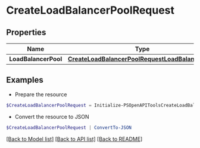 # CreateLoadBalancerPoolRequest
## Properties

Name | Type | Description | Notes
------------ | ------------- | ------------- | -------------
**LoadBalancerPool** | [**CreateLoadBalancerPoolRequestLoadBalancerPool**](CreateLoadBalancerPoolRequestLoadBalancerPool.md) |  | [optional] 

## Examples

- Prepare the resource
```powershell
$CreateLoadBalancerPoolRequest = Initialize-PSOpenAPIToolsCreateLoadBalancerPoolRequest  -LoadBalancerPool null
```

- Convert the resource to JSON
```powershell
$CreateLoadBalancerPoolRequest | ConvertTo-JSON
```

[[Back to Model list]](../README.md#documentation-for-models) [[Back to API list]](../README.md#documentation-for-api-endpoints) [[Back to README]](../README.md)

